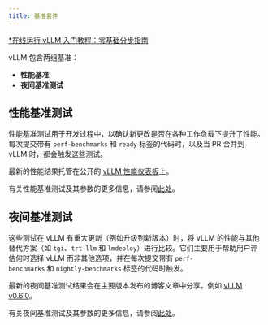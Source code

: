 ```yaml
---
title: 基准套件
---
```


[\*在线运行 vLLM 入门教程：零基础分步指南](https://openbayes.com/console/public/tutorials/rXxb5fZFr29?utm_source=vLLM-CNdoc&utm_medium=vLLM-CNdoc-V1&utm_campaign=vLLM-CNdoc-V1-25ap)

vLLM 包含两组基准：

- **性能基准**
- **夜间基准测试**

## 性能基准测试

性能基准测试用于开发过程中，以确认新更改是否在各种工作负载下提升了性能。每次提交带有 `perf-benchmarks` 和 `ready` 标签的代码时，以及当 PR 合并到 vLLM 时，都会触发这些测试。

最新的性能结果托管在公开的 [vLLM 性能仪表板](https://perf.vllm.ai/)上。

有关性能基准测试及其参数的更多信息，请参阅[此处](https://github.com/vllm-project/vllm/blob/main/.buildkite/nightly-benchmarks/performance-benchmarks-descriptions.md)。

## 夜间基准测试

这些测试在 vLLM 有重大更新（例如升级到新版本）时，将 vLLM 的性能与其他替代方案（如 `tgi`、`trt-llm` 和 `lmdeploy`）进行比较。它们主要用于帮助用户评估何时选择 vLLM 而非其他选项，并在每次提交带有 `perf-benchmarks` 和 `nightly-benchmarks` 标签的代码时触发。

最新的夜间基准测试结果会在主要版本发布的博客文章中分享，例如 [vLLM v0.6.0](https://blog.vllm.ai/2024/09/05/perf-update.html)。

有关夜间基准测试及其参数的更多信息，请参阅[此处](https://github.com/vllm-project/vllm/blob/main/.buildkite/nightly-benchmarks/nightly-descriptions.md)。
